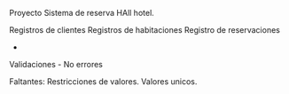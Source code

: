 Proyecto Sistema de reserva HAll hotel.

  Registros de clientes
  Registros de habitaciones
  Registro de reservaciones

  +
  
  Validaciones - No errores

  Faltantes:
    Restricciones de valores. 
    Valores unicos.

